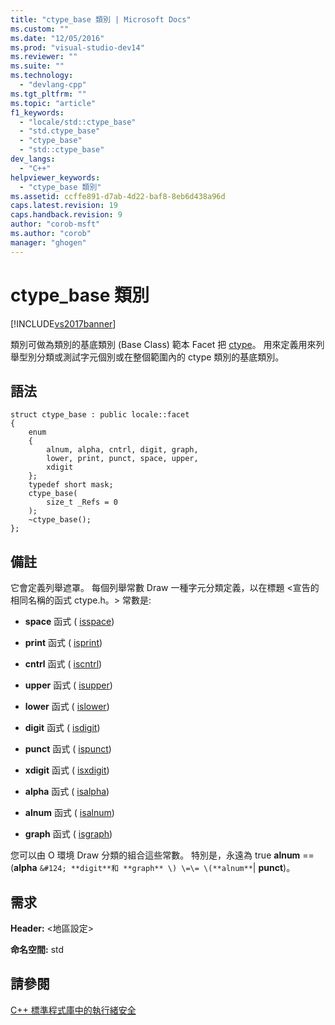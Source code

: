 ```yaml
---
title: "ctype_base 類別 | Microsoft Docs"
ms.custom: ""
ms.date: "12/05/2016"
ms.prod: "visual-studio-dev14"
ms.reviewer: ""
ms.suite: ""
ms.technology: 
  - "devlang-cpp"
ms.tgt_pltfrm: ""
ms.topic: "article"
f1_keywords: 
  - "locale/std::ctype_base"
  - "std.ctype_base"
  - "ctype_base"
  - "std::ctype_base"
dev_langs: 
  - "C++"
helpviewer_keywords: 
  - "ctype_base 類別"
ms.assetid: ccffe891-d7ab-4d22-baf8-8eb6d438a96d
caps.latest.revision: 19
caps.handback.revision: 9
author: "corob-msft"
ms.author: "corob"
manager: "ghogen"
---
```

# ctype_base 類別
[!INCLUDE[vs2017banner](../assembler/inline/includes/vs2017banner.md)]

類別可做為類別的基底類別 \(Base Class\) 範本 Facet 把 [ctype](../standard-library/ctype-class.md)。  用來定義用來列舉型別分類或測試字元個別或在整個範圍內的 ctype 類別的基底類別。  
  
## 語法  
  
```  
struct ctype_base : public locale::facet  
{  
    enum  
    {  
        alnum, alpha, cntrl, digit, graph,  
        lower, print, punct, space, upper,  
        xdigit  
    };  
    typedef short mask;  
    ctype_base(  
        size_t _Refs = 0  
    );  
    ~ctype_base();  
};  
```  
  
## 備註  
 它會定義列舉遮罩。  每個列舉常數 Draw 一種字元分類定義，以在標題 \<宣告的相同名稱的函式 ctype.h。\>  常數是:  
  
-   **space** 函式 \( [isspace](../Topic/isspace.md)\)  
  
-   **print** 函式 \( [isprint](../Topic/isprint.md)\)  
  
-   **cntrl** 函式 \( [iscntrl](../Topic/iscntrl.md)\)  
  
-   **upper** 函式 \( [isupper](../Topic/isupper.md)\)  
  
-   **lower** 函式 \( [islower](../Topic/islower.md)\)  
  
-   **digit** 函式 \( [isdigit](../Topic/isdigit.md)\)  
  
-   **punct** 函式 \( [ispunct](../Topic/ispunct.md)\)  
  
-   **xdigit** 函式 \( [isxdigit](../Topic/isxdigit.md)\)  
  
-   **alpha** 函式 \( [isalpha](../Topic/isalpha.md)\)  
  
-   **alnum** 函式 \( [isalnum](../Topic/isalnum.md)\)  
  
-   **graph** 函式 \( [isgraph](../Topic/isgraph.md)\)  
  
 您可以由 O 環境 Draw 分類的組合這些常數。  特別是，永遠為 true **alnum** \=\= \(**alpha** ``&#124; **digit**和 **graph** \) \=\= \(**alnum**``&#124; **punct**\)。  
  
## 需求  
 **Header:** \<地區設定\>  
  
 **命名空間:** std  
  
## 請參閱  
 [C\+\+ 標準程式庫中的執行緒安全](../standard-library/thread-safety-in-the-cpp-standard-library.md)